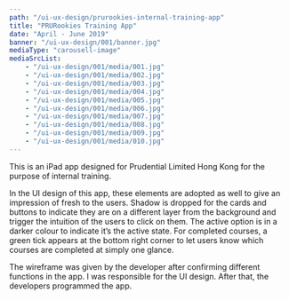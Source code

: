```yaml
---
path: "/ui-ux-design/prurookies-internal-training-app"
title: "PRURookies Training App"
date: "April - June 2019"
banner: "/ui-ux-design/001/banner.jpg"
mediaType: "carousell-image"
mediaSrcList:
    - "/ui-ux-design/001/media/001.jpg"
    - "/ui-ux-design/001/media/002.jpg"
    - "/ui-ux-design/001/media/003.jpg"
    - "/ui-ux-design/001/media/004.jpg"
    - "/ui-ux-design/001/media/005.jpg"
    - "/ui-ux-design/001/media/006.jpg"
    - "/ui-ux-design/001/media/007.jpg"
    - "/ui-ux-design/001/media/008.jpg"
    - "/ui-ux-design/001/media/009.jpg"
    - "/ui-ux-design/001/media/010.jpg"
---
```


This is an iPad app designed for Prudential Limited Hong Kong for the purpose of internal training.

In the UI design of this app, these elements are adopted as well to give an impression of fresh to the users. Shadow is dropped for the cards and buttons to indicate they are on a different layer from the background and trigger the intuition of the users to click on them. The active option is in a darker colour to indicate it’s the active state. For completed courses, a green tick appears at the bottom right corner to let users know which courses are completed at simply one glance.

The wireframe was given by the developer after confirming different functions in the app. I was responsible for the UI design. After that, the developers programmed the app.
